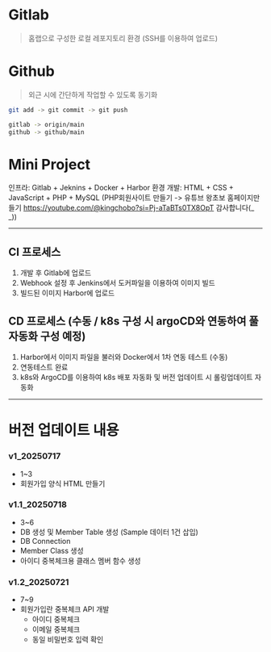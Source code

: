 # Gitlab
> 홈랩으로 구성한 로컬 레포지토리 환경 (SSH를 이용하여 업로드)


# Github
> 외근 시에 간단하게 작업할 수 있도록 동기화

```bash
git add -> git commit -> git push

gitlab -> origin/main
github -> github/main
```


# Mini Project

인프라: Gitlab + Jeknins + Docker + Harbor 환경
개발: HTML + CSS + JavaScript + PHP + MySQL 
(PHP회원사이트 만들기 -> 유튜브 왕초보 홈페이지만들기 https://youtube.com/@kingchobo?si=Pj-aTaBTs0TX8OpT  감사합니다(_ _))


---

## CI 프로세스
1. 개발 후 Gitlab에 업로드
2. Webhook 설정 후 Jenkins에서 도커파일을 이용하여 이미지 빌드
3. 빌드된 이미지 Harbor에 업로드

## CD 프로세스 (수동 / k8s 구성 시 argoCD와 연동하여 풀 자동화 구성 예정)
1. Harbor에서 이미지 파일을 불러와 Docker에서 1차 연동 테스트 (수동)
2. 연동테스트 완료
3. k8s와 ArgoCD를 이용하여 k8s 배포 자동화 및 버전 업데이트 시 롤링업데이트 자동화



---

# 버전 업데이트 내용

### v1_20250717
- 1~3 
- 회원가입 양식 HTML 만들기

### v1.1_20250718 
- 3~6 
- DB 생성 및 Member Table 생성 (Sample 데이터 1건 삽입)
- DB Connection
- Member Class 생성
- 아이디 중복체크용 클래스 멤버 함수 생성

### v1.2_20250721
- 7~9
- 회원가입란 중복체크 API 개발
	- 아이디 중복체크
	- 이메일 중복체크
	- 동일 비밀번호 입력 확인
